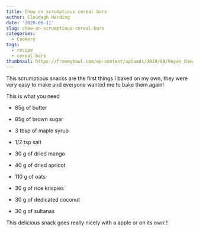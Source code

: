 ```yaml
---
title: Chew on scrumptious cereal bars
author: Cloudagh Harding
date: '2020-06-11'
slug: chew-on-scrumptious-cereal-bars
categories:
  - Cookery
tags:
  - recipe
  - cereal-bars
thumbnail: https://frommybowl.com/wp-content/uploads/2019/08/Vegan_Chewy_Granola_Bars_Recipe_FromMyBowl-14.jpg
---
```


This scrumptious snacks are the first things I baked on my own, they were very easy to make
and everyone wanted me to bake them again!

This is what you need


* 85g of butter

* 85g of brown sugar

* 3 tbsp of maple syrup

* 1/2 tsp salt

* 30 g of dried mango

* 40 g of dried apricot

* 110 g of oats

* 30 g of rice krispies

* 30 g of dedicated coconut

* 30 g of sultanas


This delicious snack goes really nicely with a apple or on its own!!!

<br>
<br>

